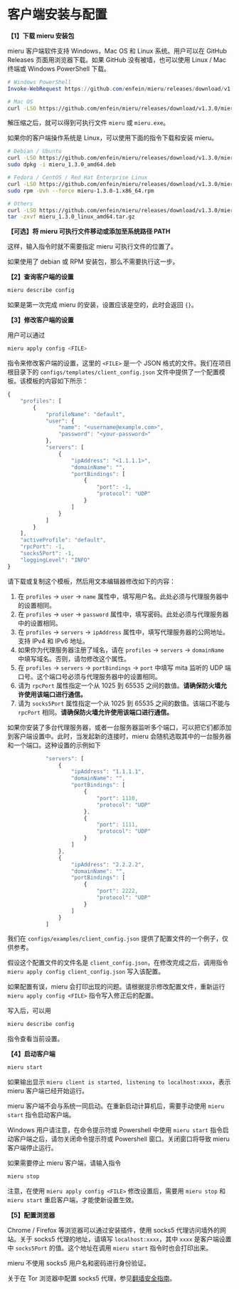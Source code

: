 # 客户端安装与配置

**【1】下载 mieru 安装包**

mieru 客户端软件支持 Windows，Mac OS 和 Linux 系统。用户可以在 GitHub Releases 页面用浏览器下载。如果 GitHub 没有被墙，也可以使用 Linux / Mac 终端或 Windows PowerShell 下载。

```powershell
# Windows PowerShell
Invoke-WebRequest https://github.com/enfein/mieru/releases/download/v1.3.0/mieru_1.3.0_windows_amd64.zip -OutFile mieru_1.3.0_windows_amd64.zip
```

```sh
# Mac OS
curl -LSO https://github.com/enfein/mieru/releases/download/v1.3.0/mieru_1.3.0_darwin_amd64.tar.gz
```

解压缩之后，就可以得到可执行文件 `mieru` 或 `mieru.exe`。

如果你的客户端操作系统是 Linux，可以使用下面的指令下载和安装 mieru。

```sh
# Debian / Ubuntu
curl -LSO https://github.com/enfein/mieru/releases/download/v1.3.0/mieru_1.3.0_amd64.deb
sudo dpkg -i mieru_1.3.0_amd64.deb

# Fedora / CentOS / Red Hat Enterprise Linux
curl -LSO https://github.com/enfein/mieru/releases/download/v1.3.0/mieru-1.3.0-1.x86_64.rpm
sudo rpm -Uvh --force mieru-1.3.0-1.x86_64.rpm

# Others
curl -LSO https://github.com/enfein/mieru/releases/download/v1.3.0/mieru_1.3.0_linux_amd64.tar.gz
tar -zxvf mieru_1.3.0_linux_amd64.tar.gz
```

**【可选】将 mieru 可执行文件移动或添加至系统路径 PATH**

这样，输入指令时就不需要指定 mieru 可执行文件的位置了。

如果使用了 debian 或 RPM 安装包，那么不需要执行这一步。

**【2】查询客户端的设置**

```sh
mieru describe config
```

如果是第一次完成 mieru 的安装，设置应该是空的，此时会返回 `{}`。

**【3】修改客户端的设置**

用户可以通过

```sh
mieru apply config <FILE>
```

指令来修改客户端的设置，这里的 `<FILE>` 是一个 JSON 格式的文件。我们在项目根目录下的 `configs/templates/client_config.json` 文件中提供了一个配置模板。该模板的内容如下所示：

```js
{
    "profiles": [
        {
            "profileName": "default",
            "user": {
                "name": "<username@example.com>",
                "password": "<your-password>"
            },
            "servers": [
                {
                    "ipAddress": "<1.1.1.1>",
                    "domainName": "",
                    "portBindings": [
                        {
                            "port": -1,
                            "protocol": "UDP"
                        }
                    ]
                }
            ]
        }
    ],
    "activeProfile": "default",
    "rpcPort": -1,
    "socks5Port": -1,
    "loggingLevel": "INFO"
}
```

请下载或复制这个模板，然后用文本编辑器修改如下的内容：

1. 在 `profiles` -> `user` -> `name` 属性中，填写用户名。此处必须与代理服务器中的设置相同。
2. 在 `profiles` -> `user` -> `password` 属性中，填写密码。此处必须与代理服务器中的设置相同。
3. 在 `profiles` -> `servers` -> `ipAddress` 属性中，填写代理服务器的公网地址。支持 IPv4 和 IPv6 地址。
4. 如果你为代理服务器注册了域名，请在 `profiles` -> `servers` -> `domainName` 中填写域名。否则，请勿修改这个属性。
5. 在 `profiles` -> `servers` -> `portBindings` -> `port` 中填写 mita 监听的 UDP 端口号。这个端口号必须与代理服务器中的设置相同。
6. 请为 `rpcPort` 属性指定一个从 1025 到 65535 之间的数值。**请确保防火墙允许使用该端口进行通信。**
7. 请为 `socks5Port` 属性指定一个从 1025 到 65535 之间的数值。该端口不能与 `rpcPort` 相同。**请确保防火墙允许使用该端口进行通信。**

如果你安装了多台代理服务器，或者一台服务器监听多个端口，可以把它们都添加到客户端设置中。此时，当发起新的连接时，mieru 会随机选取其中的一台服务器和一个端口。这种设置的示例如下

```js
            "servers": [
                {
                    "ipAddress": "1.1.1.1",
                    "domainName": "",
                    "portBindings": [
                        {
                            "port": 1110,
                            "protocol": "UDP"
                        },
                        {
                            "port": 1111,
                            "protocol": "UDP"
                        }
                    ]
                },
                {
                    "ipAddress": "2.2.2.2",
                    "domainName": "",
                    "portBindings": [
                        {
                            "port": 2222,
                            "protocol": "UDP"
                        }
                    ]
                }
            ]
```

我们在 `configs/examples/client_config.json` 提供了配置文件的一个例子，仅供参考。

假设这个配置文件的文件名是 `client_config.json`，在修改完成之后，调用指令 `mieru apply config client_config.json` 写入该配置。

如果配置有误，mieru 会打印出现的问题。请根据提示修改配置文件，重新运行 `mieru apply config <FILE>` 指令写入修正后的配置。

写入后，可以用

```sh
mieru describe config
```

指令查看当前设置。

**【4】启动客户端**

```sh
mieru start
```

如果输出显示 `mieru client is started, listening to localhost:xxxx`，表示 mieru 客户端已经开始运行。

mieru 客户端不会与系统一同启动。在重新启动计算机后，需要手动使用 `mieru start` 指令启动客户端。

Windows 用户请注意，在命令提示符或 Powershell 中使用 `mieru start` 指令启动客户端之后，请勿关闭命令提示符或 Powershell 窗口。关闭窗口将导致 mieru 客户端停止运行。

如果需要停止 mieru 客户端，请输入指令

```sh
mieru stop
```

注意，在使用 `mieru apply config <FILE>` 修改设置后，需要用 `mieru stop` 和 `mieru start` 重启客户端，才能使新设置生效。

**【5】配置浏览器**

Chrome / Firefox 等浏览器可以通过安装插件，使用 socks5 代理访问墙外的网站。关于 socks5 代理的地址，请填写 `localhost:xxxx`，其中 `xxxx` 是客户端设置中 `socks5Port` 的值。这个地址在调用 `mieru start` 指令时也会打印出来。

mieru 不使用 socks5 用户名和密码进行身份验证。

关于在 Tor 浏览器中配置 socks5 代理，参见[翻墙安全指南](https://github.com/enfein/mieru/blob/main/docs/security.md)。
